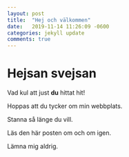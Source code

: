 ```yaml
---
layout: post
title:  "Hej och välkommen"
date:   2019-11-14 11:26:09 -0600
categories: jekyll update
comments: true
---
```


# Hejsan svejsan

Vad kul att just **du** hittat hit!

Hoppas att du tycker om min webbplats.

Stanna så länge du vill.

Läs den här posten om och om igen.

Lämna mig aldrig.
